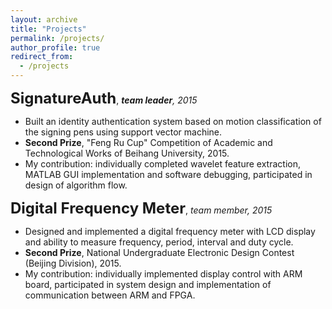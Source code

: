```yaml
---
layout: archive
title: "Projects"
permalink: /projects/
author_profile: true
redirect_from:
  - /projects
---
```



<!-- ## SignatureAuth -->
<b style="font-size:18pt">SignatureAuth</b>, <i style="font-weight:bold">team leader</i><i>, 2015</i>
- Built an identity authentication system based on motion classification of the signing pens using support vector machine. 
- <b>Second Prize</b>, "Feng Ru Cup" Competition of Academic and Technological Works of Beihang University, 2015.
- My contribution: individually completed wavelet feature extraction, MATLAB GUI implementation and software debugging, participated in design of algorithm flow. 

<!-- ## Digital Frequency Meter -->
<b style="font-size:18pt">Digital Frequency Meter</b>, <i>team member, 2015</i>
- Designed and implemented a digital frequency meter with LCD display and ability to measure frequency, period, interval and duty cycle. 
- <b>Second Prize</b>, National Undergraduate Electronic Design Contest (Beijing Division), 2015.
- My contribution: individually implemented display control with ARM board, participated in system design and implementation of communication between ARM and FPGA. 
